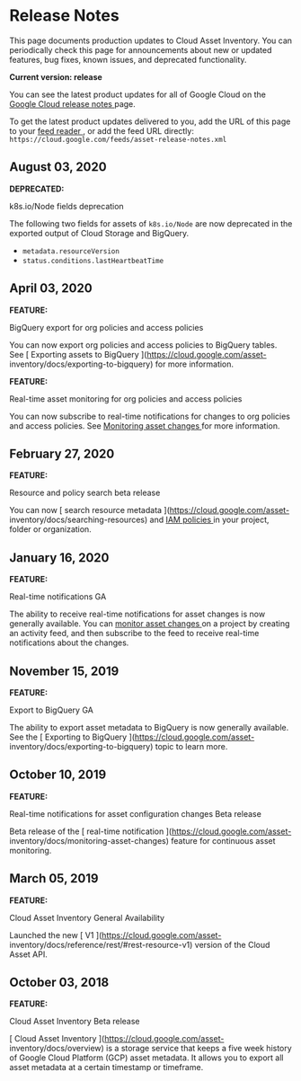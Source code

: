 #  Release Notes

This page documents production updates to Cloud Asset Inventory. You can
periodically check this page for announcements about new or updated features,
bug fixes, known issues, and deprecated functionality.

**Current version: release**

You can see the latest product updates for all of Google Cloud on the [ Google
Cloud release notes ](/release-notes) page.

To get the latest product updates delivered to you, add the URL of this page
to your [ feed reader
](https://wikipedia.org/wiki/Comparison_of_feed_aggregators) , or add the feed
URL directly: ` https://cloud.google.com/feeds/asset-release-notes.xml `

##  August 03, 2020

**DEPRECATED:**

k8s.io/Node fields deprecation

The following two fields for assets of ` k8s.io/Node ` are now deprecated in
the exported output of Cloud Storage and BigQuery.

  * ` metadata.resourceVersion `
  * ` status.conditions.lastHeartbeatTime `

##  April 03, 2020

**FEATURE:**

BigQuery export for org policies and access policies

You can now export org policies and access policies to BigQuery tables. See [
Exporting assets to BigQuery ](https://cloud.google.com/asset-
inventory/docs/exporting-to-bigquery) for more information.

**FEATURE:**

Real-time asset monitoring for org policies and access policies

You can now subscribe to real-time notifications for changes to org policies
and access policies. See [ Monitoring asset changes
](https://cloud.google.com/asset-inventory/docs/monitoring-asset-changes) for
more information.

##  February 27, 2020

**FEATURE:**

Resource and policy search beta release

You can now [ search resource metadata ](https://cloud.google.com/asset-
inventory/docs/searching-resources) and [ IAM policies
](https://cloud.google.com/asset-inventory/docs/searching-iam-policies) in
your project, folder or organization.

##  January 16, 2020

**FEATURE:**

Real-time notifications GA

The ability to receive real-time notifications for asset changes is now
generally available. You can [ monitor asset changes
](https://cloud.google.com/asset-inventory/docs/monitoring-asset-changes) on a
project by creating an activity feed, and then subscribe to the feed to
receive real-time notifications about the changes.

##  November 15, 2019

**FEATURE:**

Export to BigQuery GA

The ability to export asset metadata to BigQuery is now generally available.
See the [ Exporting to BigQuery ](https://cloud.google.com/asset-
inventory/docs/exporting-to-bigquery) topic to learn more.

##  October 10, 2019

**FEATURE:**

Real-time notifications for asset configuration changes Beta release

Beta release of the [ real-time notification ](https://cloud.google.com/asset-
inventory/docs/monitoring-asset-changes) feature for continuous asset
monitoring.

##  March 05, 2019

**FEATURE:**

Cloud Asset Inventory General Availability

Launched the new [ V1 ](https://cloud.google.com/asset-
inventory/docs/reference/rest/#rest-resource-v1) version of the Cloud Asset
API.

##  October 03, 2018

**FEATURE:**

Cloud Asset Inventory Beta release

[ Cloud Asset Inventory ](https://cloud.google.com/asset-
inventory/docs/overview) is a storage service that keeps a five week history
of Google Cloud Platform (GCP) asset metadata. It allows you to export all
asset metadata at a certain timestamp or timeframe.

